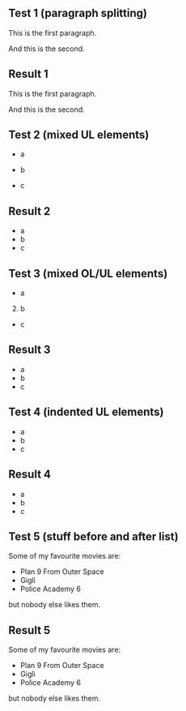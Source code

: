 ## Test 1 (paragraph splitting)
This is the first paragraph.

And this is the second.

## Result 1
<p>This is the first paragraph.</p>

<p>And this is the second.</p>

## Test 2 (mixed UL elements)
+ a
* b
+ c

## Result 2
<ul>
<li>a</li>
<li>b</li>
<li>c</li>
</ul>

## Test 3 (mixed OL/UL elements)
+ a
2. b
+ c

## Result 3
<ul>
<li>a</li>
<li>b</li>
<li>c</li>
</ul>

## Test 4 (indented UL elements)
 + a
 + b
 + c

## Result 4
<ul>
<li>a</li>
<li>b</li>
<li>c</li>
</ul>

## Test 5 (stuff before and after list)
Some of my favourite movies are:

* Plan 9 From Outer Space
* Gigli
* Police Academy 6

but nobody else likes them.

## Result 5
<p>Some of my favourite movies are:</p>

<ul>
<li>Plan 9 From Outer Space</li>
<li>Gigli</li>
<li>Police Academy 6</li>
</ul>

<p>but nobody else likes them.</p>
